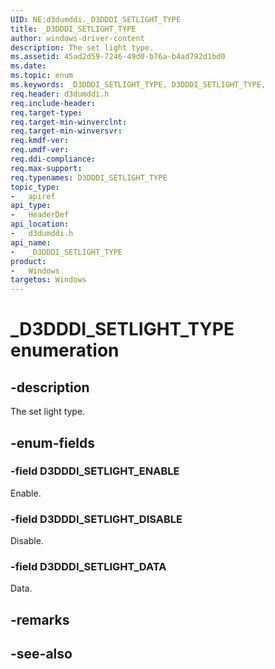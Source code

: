 ```yaml
---
UID: NE:d3dumddi._D3DDDI_SETLIGHT_TYPE
title: _D3DDDI_SETLIGHT_TYPE
author: windows-driver-content
description: The set light type.
ms.assetid: 45ad2d59-7246-49d0-b76a-b4ad792d1bd0
ms.date: 
ms.topic: enum
ms.keywords: _D3DDDI_SETLIGHT_TYPE, D3DDDI_SETLIGHT_TYPE, 
req.header: d3dumddi.h
req.include-header:
req.target-type:
req.target-min-winverclnt:
req.target-min-winversvr:
req.kmdf-ver:
req.umdf-ver:
req.ddi-compliance:
req.max-support:
req.typenames: D3DDDI_SETLIGHT_TYPE
topic_type: 
-	apiref
api_type: 
-	HeaderDef
api_location: 
-	d3dumddi.h
api_name: 
-	_D3DDDI_SETLIGHT_TYPE
product:
-	Windows
targetos: Windows
---
```


# _D3DDDI_SETLIGHT_TYPE enumeration

## -description

The set light type.

## -enum-fields

### -field D3DDDI_SETLIGHT_ENABLE 

Enable.

### -field D3DDDI_SETLIGHT_DISABLE 

Disable.

### -field D3DDDI_SETLIGHT_DATA 

Data.

## -remarks

## -see-also
